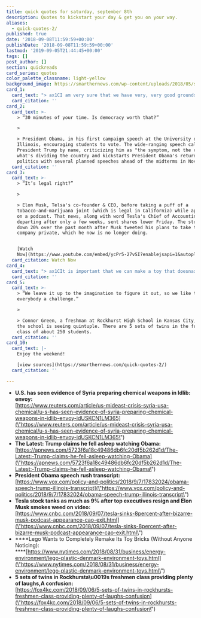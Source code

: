 ```yaml
---
title: quick quotes for saturday, september 8th
description: Quotes to kickstart your day & get you on your way.
aliases:
  - quick-quotes-2/
published: true
date: '2018-09-08T11:59:59+00:00'
publishDate: '2018-09-08T11:59:59+00:00'
lastmod: '2019-09-05T21:44:45+00:00'
tags: []
post_author: []
section: quickreads
card_series: quotes
color_palette_classname: light-yellow
background_image: https://smarthernews.com/wp-content/uploads/2018/05/syria-1034467_640.jpg
card_1:
  card_text: "> ax1CI am very sure that we have very, very good grounds to be making these warnings.”n> n> Jim Jeffrey, Secretary of State Mike Pompeoax19s special adviser on Syria, on the "lots of evidence that chemical weapon are being prepared" for a possible attack on Idlib - the last remaining stronghold of those opposed to Syrian President Bashar al-Assad."
  card_citation: ''
card_2:
  card_text: >-
    > “30 minutes of your time. Is democracy worth that?”

    > 

    > President Obama, in his first campaign speech at the University of
    Illinois, encouraging students to vote. The wide-ranging speech called out
    President Trump by name, criticizing him as "the symptom, not the cause" of
    what's dividing the country and kickstarts President Obama's return to
    politics with several planned speeches ahead of the midterms in November.
  card_citation: ''
card_3:
  card_text: >-
    > “It’s legal right?”

    > 

    > Elon Musk, Telsa's co-founder & CEO, before taking a puff of a
    tobacco-and-marijuana joint (which is legal in California) while appearing
    on a podcast. That news, along with word Tesla's Chief of Accounting is
    departing after only a few weeks, sent shares lower Friday. The stock is
    down 20% over the past month after Musk tweeted his plans to take the
    company private, which he now is no longer doing.


    [Watch
    Now](https://www.youtube.com/embed/ycPr5-27vSI?enablejsapi=1&autoplay=1&rel=0)
  card_citation: Watch Now
card_4:
  card_text: "> ax1CIt is important that we can make a toy that doesnax19t jeopardize (childrenax19s future).”n> n> Tim Brooks, Lego's VP for environmental responsibility, as the toymaker looks to make its plastic brick toys entirely from plant-based or recycled materials by 2030. Lego is spending the equivalent of $120M & hiring 100 people in search of a material that will work despite suffering from struggling sales recently."
  card_citation: ''
card_5:
  card_text: >-
    > “We leave it up to the imagination to figure it out, so we like to give
    everybody a challenge.”

    > 

    > Connor Green, a freshman at Rockhurst High School in Kansas City, on how
    the school is seeing quintuple. There are 5 sets of twins in the freshman
    class of about 250 students.
  card_citation: ''
card_10:
  card_text: |-
    Enjoy the weekend!

    [view sources](https://smarthernews.com/quick-quotes-2/)
  card_citation: ''

---
```

*   **U.S. has seen evidence of Syria preparing chemical weapons in Idlib: envoy:**  
    [https://www.reuters.com/article/us-mideast-crisis-syria-usa-chemical/u-s-has-seen-evidence-of-syria-preparing-chemical-weapons-in-idlib-envoy-idUSKCN1LM365](\"https://www.reuters.com/article/us-mideast-crisis-syria-usa-chemical/u-s-has-seen-evidence-of-syria-preparing-chemical-weapons-in-idlib-envoy-idUSKCN1LM365\")
*   **The Latest: Trump claims he fell asleep watching Obama:**  
    [https://apnews.com/5723f6a18c49486db6fc20df5b262d1d/The-Latest:-Trump-claims-he-fell-asleep-watching-Obama](\"https://apnews.com/5723f6a18c49486db6fc20df5b262d1d/The-Latest:-Trump-claims-he-fell-asleep-watching-Obama\")
*   **President Obama speech rush transcript:**  
    [https://www.vox.com/policy-and-politics/2018/9/7/17832024/obama-speech-trump-illinois-transcript](\"https://www.vox.com/policy-and-politics/2018/9/7/17832024/obama-speech-trump-illinois-transcript\")
*   **Tesla stock tanks as much as 9% after top executives resign and Elon Musk smokes weed on video:**  
    [https://www.cnbc.com/2018/09/07/tesla-sinks-8percent-after-bizarre-musk-podcast-appearance-cao-exit.html](\"https://www.cnbc.com/2018/09/07/tesla-sinks-8percent-after-bizarre-musk-podcast-appearance-cao-exit.html\")
*   ****Lego Wants to Completely Remake Its Toy Bricks (Without Anyone Noticing):  
    ****[https://www.nytimes.com/2018/08/31/business/energy-environment/lego-plastic-denmark-environment-toys.html](\"https://www.nytimes.com/2018/08/31/business/energy-environment/lego-plastic-denmark-environment-toys.html\")
*   **5 sets of twins in Rockhursta\\u0019s freshmen class providing plenty of laughs,A confusion:**  
    [https://fox4kc.com/2018/09/06/5-sets-of-twins-in-rockhursts-freshmen-class-providing-plenty-of-laughs-confusion](\"https://fox4kc.com/2018/09/06/5-sets-of-twins-in-rockhursts-freshmen-class-providing-plenty-of-laughs-confusion\")